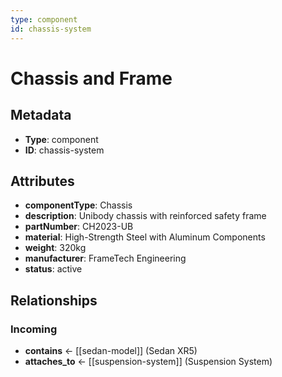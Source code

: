 ```yaml
---
type: component
id: chassis-system
---
```


# Chassis and Frame

## Metadata

- **Type**: component
- **ID**: chassis-system

## Attributes

- **componentType**: Chassis
- **description**: Unibody chassis with reinforced safety frame
- **partNumber**: CH2023-UB
- **material**: High-Strength Steel with Aluminum Components
- **weight**: 320kg
- **manufacturer**: FrameTech Engineering
- **status**: active

## Relationships

### Incoming

- **contains** ← [[sedan-model]] (Sedan XR5)
- **attaches_to** ← [[suspension-system]] (Suspension System)

